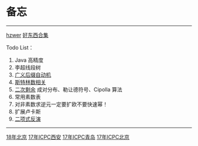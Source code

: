 # 备忘

---

[hzwer](http://hzwer.com/)
[好东西合集](https://codeforces.com/blog/entry/57282)

Todo List：
1. Java 高精度
2. 李超线段树
3. [广义后缀自动机](https://www.cnblogs.com/Xing-Ling/p/12038349.html)
4. [斯特林数相关](https://oi-wiki.org/math/combinatorics/stirling/)
5. [二次剩余](https://zhuanlan.zhihu.com/p/166123245) 成对分布、勒让德符号、Cipolla 算法
6. 常用素数表
7. 对非素数求逆元一定要扩欧不要快速幂！
8. 扩展卢卡斯
9. [二项式反演](https://www.cnblogs.com/GXZlegend/p/11407185.html)

---

[18年北京](https://vjudge.net/contest/270411#overview)
[17年ICPC西安](https://vjudge.net/contest/432765#overview)
[17年ICPC青岛](https://vjudge.net/contest/232857#overview)
[17年ICPC北京](https://vjudge.net/contest/200099#rank)